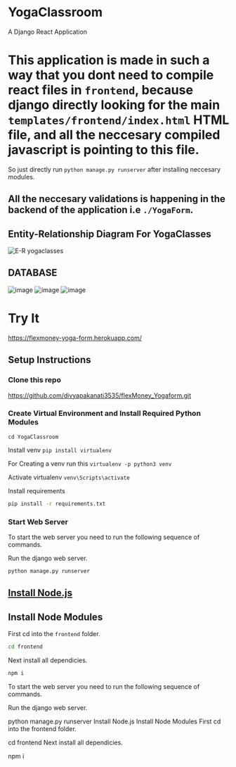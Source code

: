 # YogaClassroom

A Django React Application 
# This application is made in such a way that you dont need to compile react files in `frontend`, because django directly looking for the main `templates/frontend/index.html` HTML file, and all the neccesary compiled javascript is pointing to this file.
So just directly run `python manage.py runserver` after installing neccesary modules.

## All the neccesary validations is happening in the backend of the application i.e `./YogaForm`.

## Entity-Relationship Diagram For YogaClasses

![E-R yogaclasses](https://github.com/divyapakanati3535/Example/assets/124708902/ab9ba60c-91cf-419c-9205-97bf743d155e)
## DATABASE

![image](https://github.com/divyapakanati3535/Example/assets/124708902/903e19b3-9f96-45aa-a74b-fb8f17f4ea4f)
![image](https://github.com/divyapakanati3535/Example/assets/124708902/91adfad3-15a3-4cb8-b276-d17e9b32123b)
![image](https://github.com/divyapakanati3535/Example/assets/124708902/5e41369a-9233-488c-8314-a8fdd6986f3c)

# Try It

https://flexmoney-yoga-form.herokuapp.com/
## Setup Instructions

### Clone this repo

https://github.com/divyapakanati3535/flexMoney_Yogaform.git


### Create Virtual Environment and Install Required Python Modules
`cd YogaClassroom`

Install venv
`pip install virtualenv`

For Creating a venv run this 
`virtualenv -p python3 venv`

Activate virtualenv 
`venv\Scripts\activate`

Install requirements
```bash
pip install -r requirements.txt
```
### Start Web Server

To start the web server you need to run the following sequence of commands.

Run the django web server.
```bash
python manage.py runserver
```

## [Install Node.js](https://nodejs.org/en/)

## Install Node Modules

First cd into the ```frontend``` folder.
```bash
cd frontend
```
Next install all dependicies.
```bash
npm i
```

To start the web server you need to run the following sequence of commands.

Run the django web server.

python manage.py runserver
Install Node.js
Install Node Modules
First cd into the frontend folder.

cd frontend
Next install all dependicies.

npm i


